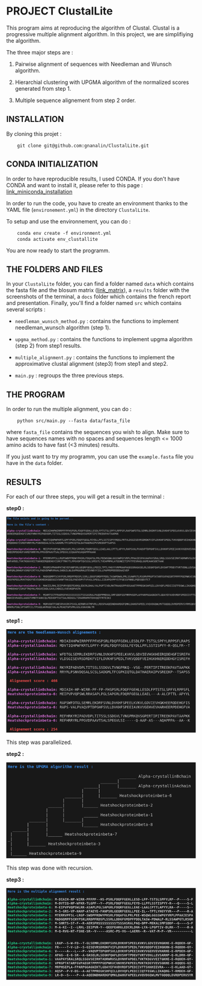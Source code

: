 # PROJECT ClustalLite

This program aims at reproducing the algorithm of Clustal. Clustal is a progressive multiple alignment algorithm. In this project, we are simplifiying the algorithm.

The three major steps are :

1. Pairwise alignment of sequences with Needleman and Wunsch algorithm.

2. Hierarchial clustering with UPGMA algorithm of the normalized scores generated from step 1.

3. Multiple sequence alignement from step 2 order.

## INSTALLATION

By cloning this projet :

        git clone git@github.com:gnanalin/ClustalLite.git

## CONDA INITIALIZATION

In order to have reproducible results, I used CONDA. If you don't have CONDA and want to install it, please refer to this page : [link_miniconda_installation](https://docs.anaconda.com/miniconda/)

In order to run the code, you have to create an environment thanks to the YAML file (`environement.yml`) in the directory `ClustalLite`. 

To setup and use the environnement, you can do :

        conda env create -f environment.yml
        conda activate env_clustallite

You are now ready to start the programm.

## THE FOLDERS AND FILES

In your `ClustalLite` folder, you can find a folder named `data` which contains the fasta file and the blosum matrix ([link_matrix](https://github.com/dmnfarrell/epitopepredict/blob/master/epitopepredict/mhcdata/blosum62.csv)), a `results` folder with the screenshots of the terminal, a `docs` folder which contains the french report and presentation. Finally, you'll find a folder named `src` which contains several scripts :

- `needleman_wunsch_method.py` : contains the functions to implement needleman_wunsch algorithm (step 1).

- `upgma_method.py` : contains the functions to implement upgma algorithm (step 2) from step1 results.

- `multiple_alignment.py` : contains the functions to implement the approximative clustal alignment (step3) from step1 and step2.

- `main.py` : regroups the three previous steps.

## THE PROGRAM

In order to run the multiple alignment, you can do :

        python src/main.py --fasta data/fasta_file

where `fasta_file` contains the sequences you wish to align. Make sure to have sequences names with no spaces and sequences length <= 1000 amino acids to have 
fast (<3 minutes) results.

If you just want to try my programm, you can use the `example.fasta` file you have in the `data` folder.

## RESULTS 

For each of our three steps, you will get a result in the terminal :

**step0 :**

![fasta](results/fasta_content.png "Fasta sequences file's content")

**step1 :**

![nw align](results/pairwise_align.png "A part of the pairwise alignment result")

This step was parallelized. 

**step2 :**

![upgma](results/upgma_result.png "UPGMA order tree")

This step was done with recursion.

**step3 :**

![clustal](results/clustal.png "A part of the clustal alignment result")